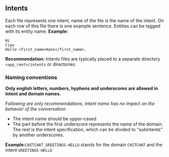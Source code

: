 ## Intents

Each file represents one intent, name of the file is the name of the intent. On each row of this file there is one example sentence. Entities can be tagged with its entity name.
**Example:**
```
Hi
Ciao
Hallo <first_name>Hans</first_name>.
```
**Recommendation:** Intents files are typically placed to a separate directory `<app_root>/intents` or directories.

### Naming conventions
**Only english letters, numbers, hyphens and underscores are allowed in intent and domain names.**

_Following are only recommendations, intent name has no impact on the behavior of the conversation._

- The intent name should be upper-cased
- The part before the first underscore represents the name of the domain. The rest is the intent specification, which can be divided to "subintents" by another underscores.

**Example:**`CHITCHAT_GREETINGS-HELLO` stands for the domain `CHITCHAT` and the intent `GREETINGS-HELLO`
